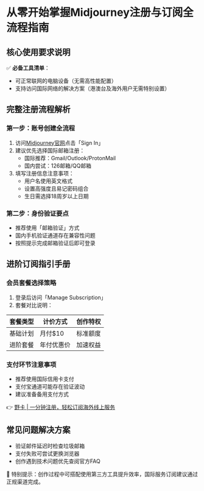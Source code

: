 # 从零开始掌握Midjourney注册与订阅全流程指南

## 核心使用要求说明
✅ **必备工具清单**：
- 可正常联网的电脑设备（无需高性能配置）
- 支持访问国际网络的解决方案（港澳台及海外用户无需特别设置）

## 完整注册流程解析

### 第一步：账号创建全流程
1. 访问[Midjourney官网](https://www.midjourney.com/)点击「Sign In」
2. 建议优先选择国际邮箱注册：
   - 国际推荐：Gmail/Outlook/ProtonMail
   - 国内尝试：126邮箱/QQ邮箱
3. 填写注册信息注意事项：
   - 用户名使用英文格式
   - 设置高强度且易记密码组合
   - 生日需选择18周岁以上日期



### 第二步：身份验证要点
- 推荐使用「邮箱验证」方式
- 国内手机验证通道存在兼容性问题
- 按照提示完成邮箱验证后即可登录



## 进阶订阅指引手册

### 会员套餐选择策略
1. 登录后访问「Manage Subscription」
2. 套餐对比说明：

| 套餐类型   | 计价方式   | 创作特权 |
|------------|------------|----------|
| 基础计划   | 月付$10    | 标准额度 |
| 进阶套餐   | 年付优惠价 | 加速权益 |



### 支付环节注意事项
- 推荐使用国际信用卡支付
- 支付宝通道可能存在验证波动
- 建议准备备用支付方式

👉 [野卡 | 一分钟注册，轻松订阅海外线上服务](https://bbtdd.com/yeka)



## 常见问题解决方案
- 验证邮件延迟时检查垃圾邮箱
- 支付失败可尝试更换浏览器
- 创作遇到技术问题优先查阅官方FAQ

📌 特别提示：创作过程中可搭配使用第三方工具提升效率，国际服务订阅建议通过正规渠道完成。